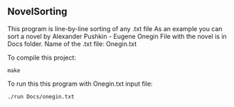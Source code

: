 ## NovelSorting

This program is line-by-line sorting of any .txt file
As an example you can sort a novel by Alexander Pushkin - Eugene Onegin
File with the novel is in Docs folder.
Name of the .txt file: Onegin.txt

To compile this project:
```
make
```

To run this this program with Onegin.txt input file:
```
./run Docs/onegin.txt
```